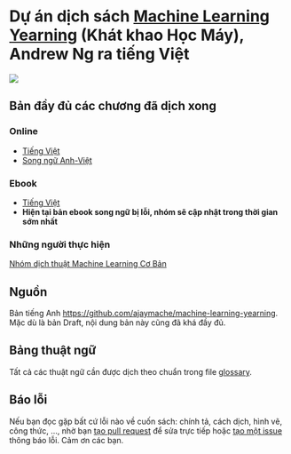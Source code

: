 # Dự án dịch sách [Machine Learning Yearning](https://www.deeplearning.ai/machine-learning-yearning/) (Khát khao Học Máy), Andrew Ng ra tiếng Việt

![](./book_cover.png)


## Bản đầy đủ các chương đã dịch xong


### Online
* [Tiếng Việt](./chapters/book_vn.md)
* [Song ngữ Anh-Việt](./chapters/book_en_vn.md)

### Ebook

* [Tiếng Việt](./chapters/book_mly_with_cover_vn.pdf)
* **Hiện tại bản ebook song ngữ bị lỗi, nhóm sẽ cập nhật trong thời gian sớm nhất**

### Những người thực hiện
[Nhóm dịch thuật Machine Learning Cơ Bản](https://github.com/aivivn/Machine-Learning-Yearning-Vietnamese-Translation/graphs/contributors)

## Nguồn
Bản tiếng Anh https://github.com/ajaymache/machine-learning-yearning. Mặc dù là bản Draft, nội dung bản này cũng đã khá đầy đủ.

## Bảng thuật ngữ
Tất cả các thuật ngữ cần được dịch theo chuẩn trong file [glossary](glossary.md).

## Báo lỗi
Nếu bạn đọc gặp bất cứ lỗi nào về cuốn sách: chính tả, cách dịch, hình vẽ, công thức, ..., nhờ bạn [tạo pull request](https://github.com/aivivn/Machine-Learning-Yearning-Vietnamese-Translation/pulls) để sửa trực tiếp hoặc [tạo một issue](https://github.com/aivivn/Machine-Learning-Yearning-Vietnamese-Translation/issues) thông báo lỗi. Cảm ơn các bạn.
